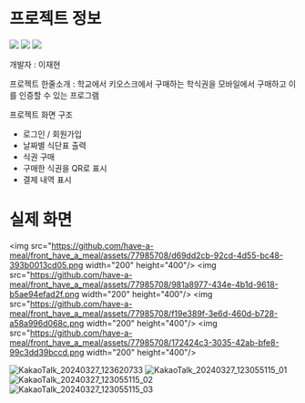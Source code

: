# 프로젝트 정보

<a><img src="https://img.shields.io/badge/-Flutter-387ADF?style=flat-plastic&logo=Flutter&logoColor=white"/>
<img src="https://img.shields.io/badge/-Provider-FBA834?style=flat-plastic&logo=Provider&logoColor=white"/>
<img src="https://img.shields.io/badge/-Github-black?style=flat-plastic&logo=Github&logoColor=white"/></a>

개발자 : 이재현


프로젝트 한줄소개 : 학교에서 키오스크에서 구매하는 학식권을 모바일에서 구매하고 이를 인증할 수 있는 프로그램


프로젝트 화면 구조
- 로그인 / 회원가입
- 날짜별 식단표 출력
- 식권 구매
- 구매한 식권을 QR로 표시
- 결제 내역 표시


# 실제 화면
<img src="https://github.com/have-a-meal/front_have_a_meal/assets/77985708/d69dd2cb-92cd-4d55-bc48-393b0013cd05.png  width="200" height="400"/>
<img src="https://github.com/have-a-meal/front_have_a_meal/assets/77985708/981a8977-434e-4b1d-9618-b5ae94efad2f.png  width="200" height="400"/>
<img src="https://github.com/have-a-meal/front_have_a_meal/assets/77985708/f19e389f-3e6d-460d-b728-a58a996d068c.png  width="200" height="400"/>
<img src="https://github.com/have-a-meal/front_have_a_meal/assets/77985708/172424c3-3035-42ab-bfe8-99c3dd39bccd.png  width="200" height="400"/>



![KakaoTalk_20240327_123620733](https://github.com/have-a-meal/front_have_a_meal/assets/77985708/c4ca71a1-7e19-4fdf-aaa6-946adf5b25dc)
![KakaoTalk_20240327_123055115_01](https://github.com/have-a-meal/front_have_a_meal/assets/77985708/981a8977-434e-4b1d-9618-b5ae94efad2f)
![KakaoTalk_20240327_123055115_02](https://github.com/have-a-meal/front_have_a_meal/assets/77985708/f19e389f-3e6d-460d-b728-a58a996d068c)
![KakaoTalk_20240327_123055115_03](https://github.com/have-a-meal/front_have_a_meal/assets/77985708/172424c3-3035-42ab-bfe8-99c3dd39bccd)
